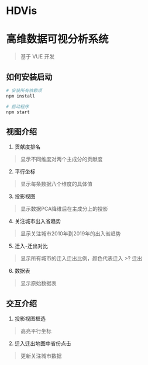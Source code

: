 # HDVis
# 高维数据可视分析系统

> 基于 VUE 开发 

## 如何安装启动

``` bash
# 安装所有依赖项
npm install

# 启动程序
npm start

```

## 视图介绍

1. 贡献度排名
> 显示不同维度对两个主成分的贡献度

2. 平行坐标
> 显示每条数据八个维度的具体值

3. 投影视图
> 显示数据PCA降维后在主成分上的投影

4. 关注城市出入省趋势
> 显示关注城市2010年到2019年的出入省趋势

5. 迁入-迁出对比
> 显示所有城市的迁入迁出比例，颜色代表迁入 >? 迁出

6. 数据表
> 显示原始数据表

## 交互介绍

1. 投影视图框选
> 高亮平行坐标

2. 迁入迁出地图中省份点击
> 更新关注城市数据